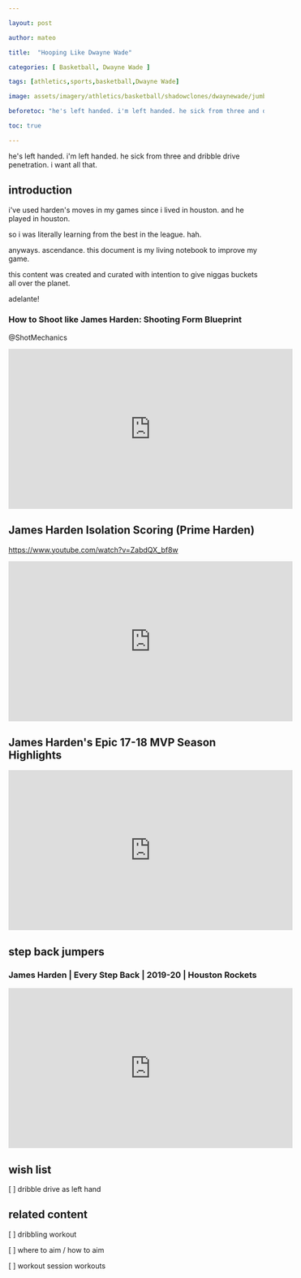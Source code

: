 ```yaml
---

layout: post

author: mateo

title:  "Hooping Like Dwayne Wade"

categories: [ Basketball, Dwayne Wade ]

tags: [athletics,sports,basketball,Dwayne Wade]

image: assets/imagery/athletics/basketball/shadowclones/dwaynewade/jumbotron.jpg

beforetoc: "he's left handed. i'm left handed. he sick from three and dribble drive penetration. i want all that."

toc: true

---
```


he's left handed. i'm left handed. he sick from three and dribble drive penetration. i want all that. 

## introduction

i've used harden's moves in my games since i lived in houston. and he played in houston.

so i was literally learning from the best in the league. hah.

anyways. ascendance. this document is my living notebook to improve my game.

this content was created and curated with intention to give niggas buckets all over the planet.

adelante!

### How to Shoot like James Harden: Shooting Form Blueprint

@ShotMechanics

<iframe width="560" height="315" src="https://www.youtube.com/embed/uOzwHGbh_Qo?si=B4MsvNl1MqPp-KRN" title="YouTube video player" frameborder="0" allow="accelerometer; autoplay; clipboard-write; encrypted-media; gyroscope; picture-in-picture; web-share" allowfullscreen></iframe>

## James Harden Isolation Scoring (Prime Harden) 

https://www.youtube.com/watch?v=ZabdQX_bf8w

<iframe width="560" height="315" src="https://www.youtube.com/embed/ZabdQX_bf8w?si=FLskNy7Eqyb56EYR" title="YouTube video player" frameborder="0" allow="accelerometer; autoplay; clipboard-write; encrypted-media; gyroscope; picture-in-picture; web-share" allowfullscreen></iframe>

## James Harden's Epic 17-18 MVP Season Highlights

<iframe width="560" height="315" src="https://www.youtube.com/embed/jerHuaIEQjg?si=zBKv3QzpQZOMDe5M" title="YouTube video player" frameborder="0" allow="accelerometer; autoplay; clipboard-write; encrypted-media; gyroscope; picture-in-picture; web-share" allowfullscreen></iframe>

## step back jumpers

### James Harden | Every Step Back | 2019-20 | Houston Rockets 

<iframe width="560" height="315" src="https://www.youtube.com/embed/IRHdf1uQZFw?si=dldHSBAL7Yb1E1cO" title="YouTube video player" frameborder="0" allow="accelerometer; autoplay; clipboard-write; encrypted-media; gyroscope; picture-in-picture; web-share" allowfullscreen></iframe>

## wish list

[ ] dribble drive as left hand

## related content

[ ] dribbling workout

[ ] where to aim / how to aim

[ ] workout session workouts
